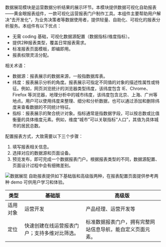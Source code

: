 数据展现模块是运营数据分析结果的展示环节。本模块提供数据可视化自助报表——黄金眼报表组件，一款可视化运营报表门户制作工具。本组件主要帮助用户解决“去开发化”，为业务决策者等数据使用者，提供轻量、自助化、可视化的报表分析服务。本组件有以下优点：
- 无需 coding 基础，可视化数据源配置（数据指标/维度指标）。
- 提供2种报表类型，覆盖日常报表需求。
- 标准报表页面模板，即编即用。
- 报表权限灵活分配。

相关术语：
- 数据源：报表展示的数据来源，一般指数据库表。
- 纬度：报表展示分析的角度。报表展示可指定不同值的对象的描述性属性或特征。例如，网页浏览统计的浏览器类型纬度，该纬度包含 IE、Chrome、Firefox 等浏览器，地理分析中的城市纬度，该纬度包含北京、上海、广州等地点。用户可以使用纬度来整理、细分和分析数据，也可以通过添加和删除纬度来查看数据的不同统计特征。
- 指标：报表展示的聚合统计对象。指标通常是指数据字段，可以按总数或比值衡量的具体维度元素。例如，维度“城市”可以关联指标“人口”，其值为具体城市的居民总数。

配置报表方式，大致需要以下三个步骤：
1. 填写报表相关信息。
2. 选择对应的数据源和页面设备。
3. 预览发布，即可完成一个数据报表门户。根据报表类型的不同，数据源配置、页面设计过程中会有细微差别。

![数据展现](http://imgcache.tce.fsphere.cn/static/mc.qcloudimg.com/static/img/2d436a8317c86ceed5e3c95a27ab9fc7/image.png)
自助报表提供如下基础版和高级版两种，在报表配置页面提供参考两种 demo 可供用户学习和体验。

| 类型 | 基础版 | 高级版 |
|---------|---------|---------|
| 适用对象 |  运营开发 | 产品经理、运营开发等 |
| 定位 | 快速创建在线运营报表门户；支持多维对比筛选。 | 标准数据报表门户，拥有完整网站信息导航，能自定义页面元素。 |

